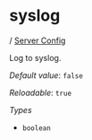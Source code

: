 # syslog

/ [Server Config](/ref/config/index.md) 

Log to syslog.

*Default value*: `false`

*Reloadable*: `true`

*Types*

- `boolean`


